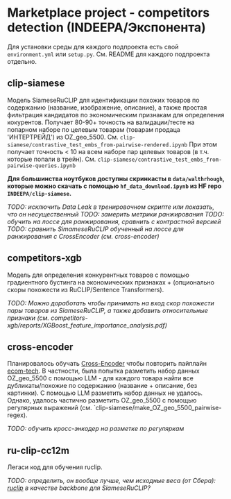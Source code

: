 # Marketplace project - competitors detection (INDEEPA/Экспонента)
Для установки среды для каждого подпроекта есть свой `environment.yml` или `setup.py`.
См. README для каждого подпроекта отдельно.

## clip-siamese
Модель SiameseRuCLIP для идентификации похожих товаров по содержанию (название, изображение, описание), а также простая фильтрация кандидатов по экономическим признакам для определения кокурентов.
Получает 80-90+ точность на валидации/тесте на попарном наборе по целевым товарам (товарам продаца 'ИНТЕРТРЕЙД') из OZ_geo_5500. См. `clip-siamese/contrastive_test_embs_from-pairwise-rendered.ipynb`
При этом получает точность < 10 на всем наборе пар целевых товаров (в т.ч. которые попали в трейн). См. `clip-siamese/contrastive_test_embs_from-pairwise-queries.ipynb`

**Для большинства ноутбуков доступны скринкасты в `data/walthrhough`, которые можно скачать с помощью `hf_data_download.ipynb` из HF repo `INDEEPA/clip-siamese`.**

*TODO: исключить Data Leak в тренировочном скрипте или показать, что он несущественный*
*TODO: замерить метрики ранжирования*
*TODO: обучить на лоссе для ранжирования, сравнить с контрастной версией*
*TODO: сравнить SimameseRuCLIP обученный на лоссе для ранжирования с CrossEncoder (см. cross-encoder)*

## competitors-xgb
Модель для определения конкурентных товаров с помощью градиентного бустинга на экономических признаках + (опционально скоры похожести из RuCLIP/Sentence Transformers).

*TODO: Можно доработать чтобы принимать на вход скор похожести пары товаров из SiameseRuCLIP, а также добавить относительные признаки (см. competitors-xgb/reports/XGBoost_feature_importance_analysis.pdf)*

## cross-encoder
Планировалось обучать [Cross-Encoder](https://sbert.net/examples/cross_encoder/applications/README.html) чтобы повторить пайплайн [ecom-tech](https://habr.com/ru/companies/ecom_tech/articles/852646/).
В частности, была попытка разметить набор данных OZ_geo_5500 с помощью LLM - для каждого товара найти все дубликаты/похожие по содержанию (название + описание, без картинки).
С помощью LLM разметить набор данных не удалось.
Однако, удалось частично разметить OZ_geo_5500 с помощью регулярных выражений (см. `clip-siamese/make_OZ_geo_5500_pairwise-regex).

*TODO: обучить кросс-энкодер на разметке по регуляркам*

## ru-clip-cc12m
Легаси код для обучения ruclip.

*TODO: определить, он вообще лучше, чем исходные веса (от Сбера): [ruclip](https://github.com/ai-forever/ru-clip) в качестве backbone для SiameseRuCLIP?*